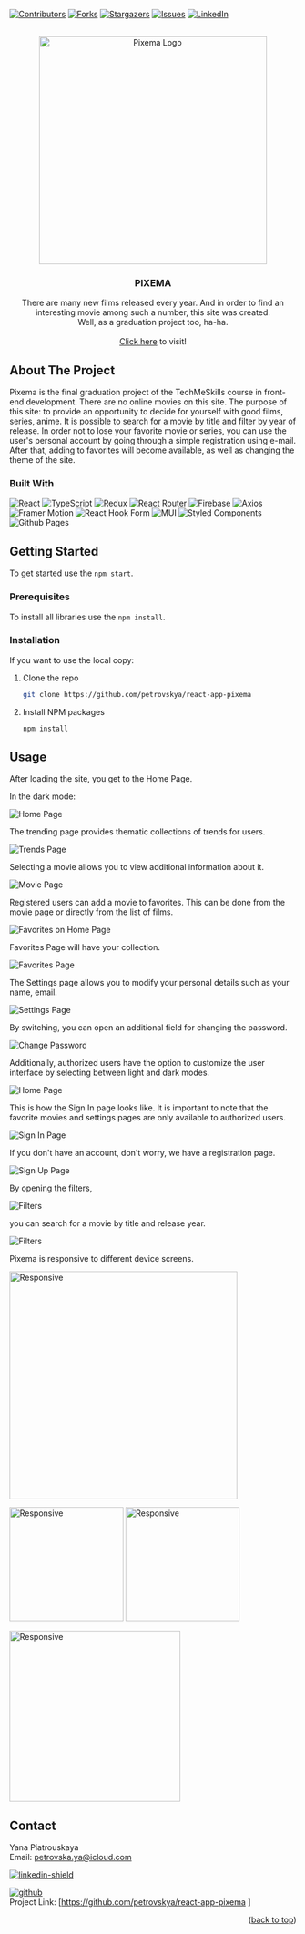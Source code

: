 <a name="readme-top"></a>

[![Contributors][contributors-shield]][contributors-url]
[![Forks][forks-shield]][forks-url]
[![Stargazers][stars-shield]][stars-url]
[![Issues][issues-shield]][issues-url]
[![LinkedIn][linkedin-shield]][linkedin-url]

<!-- PROJECT LOGO -->
<div align="center">
<br />
<a href="https://github.com/petrovskya/react-app-pixema">
    <img src="readme-images/logo.png" alt="Pixema Logo" width="400">
  </a>
   <h3 align="center">PIXEMA</h3>
  <p align="center">
    There are many new films released every year. And in order to find an interesting movie among such a number, this site was created. 
    <br />
    Well, as a graduation project too, ha-ha.
    <br />
    <br />
    <!--  -->
    <a href="https://petrovskya.github.io/react-app-pixema/"> Click here</a> to visit!
    <br />
  </p>
</div>

<!-- ABOUT THE PROJECT -->

## About The Project

Pixema is the final graduation project of the TechMeSkills course in front-end development. There are no online movies on this site. The purpose of this site: to provide an opportunity to decide for yourself with good films, series, anime. It is possible to search for a movie by title and filter by year of release. In order not to lose your favorite movie or series, you can use the user's personal account by going through a simple registration using e-mail. After that, adding to favorites will become available, as well as changing the theme of the site.

### Built With

![React](https://img.shields.io/badge/react-%2320232a.svg?style=for-the-badge&logo=react&logoColor=%2361DAFB)
![TypeScript](https://img.shields.io/badge/typescript-%23007ACC.svg?style=for-the-badge&logo=typescript&logoColor=white)
![Redux](https://img.shields.io/badge/redux-%23593d88.svg?style=for-the-badge&logo=redux&logoColor=white)
![React Router](https://img.shields.io/badge/React_Router-CA4245?style=for-the-badge&logo=react-router&logoColor=white)
![Firebase](https://img.shields.io/badge/-Firebase-f6c90e?logo=firebase&logoColor=white&style=for-the-badge)
![Axios](https://img.shields.io/badge/-Axios-blue?logo=axios&logoColor=white&style=for-the-badge)
![Framer Motion](https://img.shields.io/badge/-Framer%20Motion-orange?logo=framer&logoColor=white&style=for-the-badge)
![React Hook Form](https://img.shields.io/badge/React%20Hook%20Form-%23EC5990.svg?style=for-the-badge&logo=reacthookform&logoColor=white)
![MUI](https://img.shields.io/badge/MUI-%230081CB.svg?style=for-the-badge&logo=mui&logoColor=white)
![Styled Components](https://img.shields.io/badge/styled--components-DB7093?style=for-the-badge&logo=styled-components&logoColor=white)
![Github Pages](https://img.shields.io/badge/github%20pages-121013?style=for-the-badge&logo=github&logoColor=white)

<!-- GETTING STARTED -->

## Getting Started

To get started use the `npm start`.

### Prerequisites

To install all libraries use the `npm install`.

### Installation

If you want to use the local copy:

1. Clone the repo
   ```sh
   git clone https://github.com/petrovskya/react-app-pixema
   ```
2. Install NPM packages
   ```sh
   npm install
   ```

## Usage

After loading the site, you get to the Home Page.

In the dark mode:

<img src="readme-images/homepage-dark.png" alt="Home Page">

The trending page provides thematic collections of trends for users.

<img src="readme-images/trends-page.png" alt="Trends Page">

Selecting a movie allows you to view additional information about it.

<img src="readme-images/movie-page.png" alt="Movie Page">

Registered users can add a movie to favorites. This can be done from the movie page or directly from the list of films.

<img src="readme-images/favorites-on-homepage.png" alt="Favorites on Home Page">

Favorites Page will have your collection.

<img src="readme-images/favorites-page.png" alt="Favorites Page">

The Settings page allows you to modify your personal details such as your name, email.

<img src="readme-images/settings-page.png" alt="Settings Page">

By switching, you can open an additional field for changing the password.

<img src="readme-images/settings-change-password.png" alt="Change Password">

Additionally, authorized users have the option to customize the user interface by selecting between light and dark modes.

<img src="readme-images/homepage-light.png" alt="Home Page">

This is how the Sign In page looks like. It is important to note that the favorite movies and settings pages are only available to authorized users.

<img src="readme-images/sign-in-page.png" alt="Sign In Page">

If you don't have an account, don't worry, we have a registration page.

<img src="readme-images/sign-up-page.png" alt="Sign Up Page">

By opening the filters,

<img src="readme-images/filters.png" alt="Filters">

you can search for a movie by title and release year.

<img src="readme-images/search-by-filters.png" alt="Filters">

Pixema is responsive to different device screens.

<img src="readme-images/responsive-tablet.png" alt="Responsive" width="400">

<img src="readme-images/responsive-mobile.png" alt="Responsive" width="200"> <img src="readme-images/responsive-settings-mobile.png" alt="Responsive" width="200">

<img src="readme-images/responsive-burger-menu.png" alt="Responsive" width="300">

<!-- CONTACT -->

## Contact

Yana Piatrouskaya
<br />
Email: petrovska.ya@icloud.com
<br />

[![linkedin-shield][linkedin-shield]][linkedin-url]

[![github][github]][github-url]
<br />
Project Link: [https://github.com/petrovskya/react-app-pixema
]

<p align="right">(<a href="#readme-top">back to top</a>)</p>

<!-- MARKDOWN LINKS & IMAGES -->
<!-- https://www.markdownguide.org/basic-syntax/#reference-style-links -->

[contributors-shield]: https://img.shields.io/github/contributors/petrovskya/react-app-pixema.svg?style=for-the-badge
[contributors-url]: https://github.com/petrovskya/react-app-pixema/graphs/contributors
[forks-shield]: https://img.shields.io/github/forks/petrovskya/react-app-pixema.svg?style=for-the-badge
[forks-url]: https://github.com/petrovskya/react-app-pixema/network/members
[stars-shield]: https://img.shields.io/github/stars/petrovskya/react-app-pixema.svg?style=for-the-badge
[stars-url]: https://github.com/petrovskya/react-app-pixema/stargazers
[issues-shield]: https://img.shields.io/github/issues/petrovskya/react-app-pixema.svg?style=for-the-badge
[issues-url]: https://github.com/petrovskya/react-app-pixema/issues
[linkedin-shield]: https://img.shields.io/badge/-LinkedIn-black.svg?style=for-the-badge&logo=linkedin&colorB=555
[linkedin-url]: https://www.linkedin.com/in/petrovskya/
[github]: https://img.shields.io/badge/GitHub-100000?style=for-the-badge&logo=github&logoColor=white
[github-url]: https://github.com/petrovskya
[material-ui-url]: https://mui.com/
[material-ui-shield]: https://img.shields.io/badge/Material--UI-0081CB?style=for-the-badge&logo=material-ui&logoColor=white
[react-router-url]: https://reactrouter.com/en/main
[react-router-shield]: https://img.shields.io/badge/React_Router-CA4245?style=for-the-badge&logo=react-router&logoColor=white
